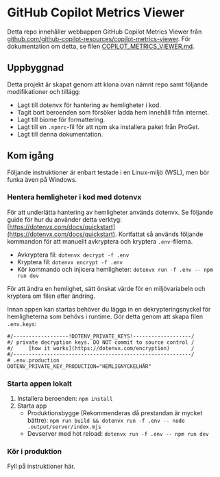 # GitHub Copilot Metrics Viewer

Detta repo innehåller webbappen GitHub Copilot Metrics Viewer från [github.com/github-copilot-resources/copilot-metrics-viewer](https://github.com/github-copilot-resources/copilot-metrics-viewer). För dokumentation om detta, se filen [COPILOT_METRICS_VIEWER.md](./COPILOT_METRICS_VIEWER.md).

## Uppbyggnad

Detta projekt är skapat genom att klona ovan nämnt repo samt följande modifikationer och tillägg:

- Lagt till dotenvx för hantering av hemligheter i kod.
- Tagit bort beroenden som försöker ladda hem innehåll från internet.
- Lagt till biome för formattering.
- Lagt till en `.npmrc`-fil för att npm ska installera paket från ProGet.
- Lagt till denna dokumentation.

## Kom igång

Följande instruktioner är enbart testade i en Linux-miljö (WSL), men bör funka även på Windows.

### Hentera hemligheter i kod med dotenvx

För att underlätta hantering av hemligheter används dotenvx. Se följande guide för hur du använder detta verktyg: [https://dotenvx.com/docs/quickstart](https://dotenvx.com/docs/quickstart). Kortfattat så används följande kommandon för att manuellt avkryptera och kryptera `.env`-filerna.

- Avkryptera fil: `dotenvx decrypt -f .env`
- Kryptera fil: `dotenvx encrypt -f .env`
- Kör kommando och injicera hemligheter: `dotenvx run -f .env -- npm run dev`

För att ändra en hemlighet, sätt önskat värde för en miljövariabeln och kryptera om filen efter ändring.

Innan appen kan startas behöver du lägga in en dekrypteringsnyckel för hemligheterna som behövs i runtime. Gör detta genom att skapa filen `.env.keys`:

```env
#/------------------!DOTENV_PRIVATE_KEYS!-------------------/
#/ private decryption keys. DO NOT commit to source control /
#/     [how it works](https://dotenvx.com/encryption)       /
#/----------------------------------------------------------/
# .env.production
DOTENV_PRIVATE_KEY_PRODUCTION="HEMLIGNYCKELHÄR"
```

### Starta appen lokalt

1. Installera beroenden: `npm install`
2. Starta app
    - Produktionsbygge (Rekommenderas då prestandan är mycket bättre): `npm run build && dotenvx run -f .env -- node .output/server/index.mjs`
    - Devserver med hot reload: `dotenvx run -f .env -- npm run dev`

### Kör i produktion

Fyll på instruktioner här.
